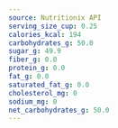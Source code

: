 ```yaml
---
source: Nutritionix API
serving_size_cup: 0.25
calories_kcal: 194
carbohydrates_g: 50.0
sugar_g: 49.9
fiber_g: 0.0
protein_g: 0.0
fat_g: 0.0
saturated_fat_g: 0.0
cholesterol_mg: 0
sodium_mg: 0
net_carbohydrates_g: 50.0
---
```


